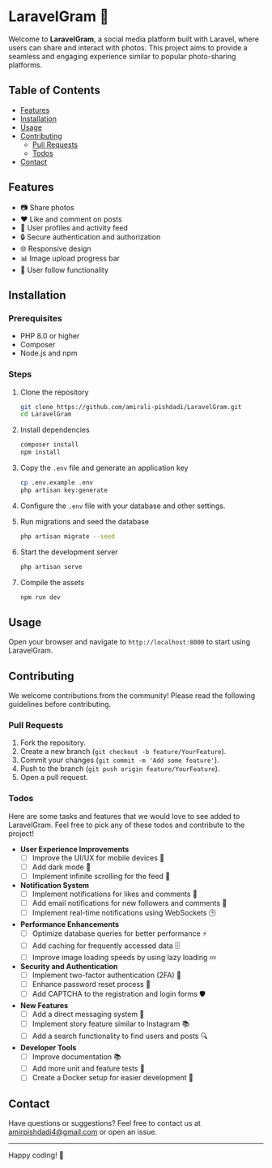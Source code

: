 
# LaravelGram 📸

Welcome to **LaravelGram**, a social media platform built with Laravel, where users can share and interact with photos. This project aims to provide a seamless and engaging experience similar to popular photo-sharing platforms.

## Table of Contents

- [Features](#features)
- [Installation](#installation)
- [Usage](#usage)
- [Contributing](#contributing)
  - [Pull Requests](#pull-requests)
  - [Todos](#todos)
- [Contact](#contact)

## Features

- 📷 Share photos
- ❤️ Like and comment on posts
- 📝 User profiles and activity feed
- 🔒 Secure authentication and authorization
- 🌐 Responsive design
- 📊 Image upload progress bar
- 👥 User follow functionality

## Installation

### Prerequisites

- PHP 8.0 or higher
- Composer
- Node.js and npm

### Steps

1. Clone the repository

   ```bash
   git clone https://github.com/amirali-pishdadi/LaravelGram.git
   cd LaravelGram
   ```

2. Install dependencies

   ```bash
   composer install
   npm install
   ```

3. Copy the `.env` file and generate an application key

   ```bash
   cp .env.example .env
   php artisan key:generate
   ```

4. Configure the `.env` file with your database and other settings.

5. Run migrations and seed the database

   ```bash
   php artisan migrate --seed
   ```

6. Start the development server

   ```bash
   php artisan serve
   ```

7. Compile the assets

   ```bash
   npm run dev
   ```

## Usage

Open your browser and navigate to `http://localhost:8000` to start using LaravelGram.

## Contributing

We welcome contributions from the community! Please read the following guidelines before contributing.

### Pull Requests

1. Fork the repository.
2. Create a new branch (`git checkout -b feature/YourFeature`).
3. Commit your changes (`git commit -m 'Add some feature'`).
4. Push to the branch (`git push origin feature/YourFeature`).
5. Open a pull request.

### Todos

Here are some tasks and features that we would love to see added to LaravelGram. Feel free to pick any of these todos and contribute to the project!

- **User Experience Improvements**
  - [ ] Improve the UI/UX for mobile devices 📱
  - [ ] Add dark mode 🌙
  - [ ] Implement infinite scrolling for the feed 📜

- **Notification System**
  - [ ] Implement notifications for likes and comments 🔔
  - [ ] Add email notifications for new followers and comments 📧
  - [ ] Implement real-time notifications using WebSockets 🕒

- **Performance Enhancements**
  - [ ] Optimize database queries for better performance ⚡
  - [ ] Add caching for frequently accessed data 🗄️
  - [ ] Improve image loading speeds by using lazy loading 💤

- **Security and Authentication**
  - [ ] Implement two-factor authentication (2FA) 🔐
  - [ ] Enhance password reset process 🔑
  - [ ] Add CAPTCHA to the registration and login forms 🛡️

- **New Features**
  - [ ] Add a direct messaging system 📨
  - [ ] Implement story feature similar to Instagram 📚
  - [ ] Add a search functionality to find users and posts 🔍

- **Developer Tools**
  - [ ] Improve documentation 📚
  - [ ] Add more unit and feature tests 🧪
  - [ ] Create a Docker setup for easier development 🐳

## Contact

Have questions or suggestions? Feel free to contact us at [amirpishdadi4@gmail.com](mailto:amirpishdadi4@gmail.com) or open an issue.

---

Happy coding! 🎉
